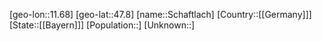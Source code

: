 ﻿---
location: [47.8,11.68]
type: City
tags:
- geo/City


SpocWebEntityId: 33991
isDeleted: false
confidential: public

---
[geo-lon::11.68]
[geo-lat::47.8]
[name::Schaftlach]
[Country::[[Germany]]]
[State::[[Bayern]]]
[Population::]
[Unknown::]

